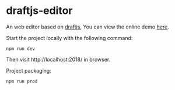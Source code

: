 # draftjs-editor

An web editor based on [draftjs](https://github.com/facebook/draft-js), You can view the online demo [here]().

Start the project locally with the following command:

```
npm run dev
```

Then visit http://localhost:2018/ in browser.

Project packaging:

```
npm run prod
```




